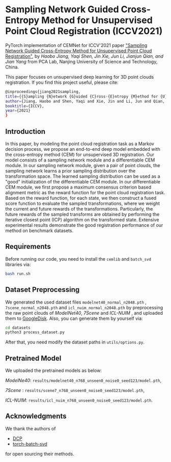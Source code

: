 # Sampling Network Guided Cross-Entropy Method for Unsupervised Point Cloud Registration (ICCV2021)

PyTorch implementation of CEMNet for ICCV'2021 paper ["Sampling Network Guided Cross-Entropy Method for Unsupervised Point Cloud Registration"](https://openaccess.thecvf.com/content/ICCV2021/papers/Jiang_Sampling_Network_Guided_Cross-Entropy_Method_for_Unsupervised_Point_Cloud_Registration_ICCV_2021_paper.pdf), by *Haobo Jiang, Yaqi Shen,  Jin Xie, Jun Li, Jianjun Qian, and Jian Yang* from PCA Lab, Nanjing University of Science and Technology, China. 

This paper focuses on unsupervised deep learning for 3D point clouds registration. If you find this project useful, please cite:

```bash
@inproceedings{jiang2021sampling,
title={{S}ampling {N}etwork {G}uided {C}ross-{E}ntropy {M}ethod for {U}nsupervised {P}oint {C}loud {R}egistration},
author={Jiang, Haobo and Shen, Yaqi and Xie, Jin and Li, Jun and Qian, Jianjun and Yang, Jian},
booktitle={ICCV},
year={2021}
}
```

## Introduction

In this paper, by modeling the point cloud registration task as a Markov decision process, we propose an end-to-end deep model embedded with the cross-entropy method (CEM) for unsupervised 3D registration.
Our model consists of a sampling network  module and a differentiable CEM module. In our sampling network module, given a pair of point clouds, the sampling network learns a prior sampling distribution over the transformation space. The learned sampling distribution can be used as a "good" initialization of the differentiable CEM module. In our differentiable CEM module, we first propose a maximum consensus criterion based alignment metric as the reward function for the point cloud registration task. Based on the reward function, for each state, we then construct a fused score function to evaluate the sampled transformations, where we weight the current and future rewards of the transformations. Particularly, the future rewards of the sampled transforms are obtained by performing the iterative closest point (ICP) algorithm  on the transformed state. Extensive experimental results demonstrate the good registration performance of our method on benchmark datasets. 

## Requirements

Before running our code, you need to install the `cemlib` and `batch_svd` libraries via:

```bash
bash run.sh
```

## Dataset Preprocessing

We generated the used dataset files `modelnet40_normal_n2048.pth` , `7scene_normal_n2048.pth` and `icl_nuim_normal_n2048.pth` by preprocessing the raw point clouds of *ModelNet40*, *7Scene* and *ICL-NUIM* , and uploaded them to [GoogleDisk](https://drive.google.com/drive/folders/1ne9naYI8M8v4Lv0L9AcQm60Jqb8ciQ6t?usp=sharing). Also, you can generate them by yourself via:

```bash
cd datasets
python3 process_dataset.py
```

After that, you need modify the dataset paths in `utils/options.py`. 

## Pretrained Model

We uploaded the pretrained models as below: 

*ModelNe40*: `results/modelnet40_n768_unseen0_noise0_seed123/model.pth`,

*7Scene* : `results/scene7_n768_unseen0_noise0_seed123/model.pth`, 

*ICL-NUIM*: `results/icl_nuim_n768_unseen0_noise0_seed123/model.pth`.

## Acknowledgments
We thank the authors of 
- [DCP](https://github.com/WangYueFt/dcp)
- [torch-batch-svd](https://github.com/KinglittleQ/torch-batch-svd)

for open sourcing their methods.

